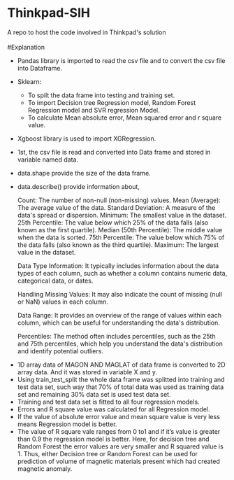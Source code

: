 # Thinkpad-SIH
A repo to host the code involved in Thinkpad's solution<br><br>#Explanation

* Pandas library is imported to read the csv file and to convert the csv file into Dataframe.
*	Sklearn:
     -	To spilt the data frame into testing and training set.
     -	To import Decision tree Regression model, Random Forest Regression          model and SVR regression Model.
     -	To calculate Mean absolute error, Mean squared error and r square value.

*	Xgboost library is used to import XGRegression.

- 1st, the csv file is read and converted into Data frame and stored in variable named data.
- data.shape provide the size of the data frame.
- data.describe() provide information about,

  Count: The number of non-null (non-missing) values.
  Mean (Average): The average value of the data.
  Standard Deviation: A measure of the data's spread or dispersion.
  Minimum: The smallest value in the dataset.
  25th Percentile: The value below which 25% of the data falls (also known    as the first quartile).
  Median (50th Percentile): The middle value when the data is sorted.
  75th Percentile: The value below which 75% of the data falls (also known    as the third quartile).
  Maximum: The largest value in the dataset.
  
  Data Type Information: It typically includes information about the data     types of each column, such as whether a column contains numeric data,       categorical data, or dates.
   
  Handling Missing Values: It may also indicate the count of missing (null    or NaN) values in each column.
   
  Data Range: It provides an overview of the range of values within each      column, which can be useful for understanding the data's distribution.
   
  Percentiles: The method often includes percentiles, such as the 25th and    75th percentiles, which help you understand the data's distribution and     identify potential outliers.

*	1D array data of MAGON AND MAGLAT of data frame is converted to 2D array data. And it was stored in variable X and y.
*	Using train_test_split the whole data frame was splitted into training and test data set, such way that 70% of total data was used as training data set and remaining 30% data set is used test data set.
*	Training and test data set is fitted to all four regression models.
*	Errors and R square value was calculated for all Regression model.
*	If the value of absolute error value and mean square value is very less means Regression model is better.
*	The value of R square vale ranges from 0 to1 and if it’s value is greater than 0.9 the regression model is better.
Here, for decision tree and Random Forest the error values are very smaller and R squared value is 1.
Thus, either Decision tree or Random Forest can be used for prediction of volume of magnetic materials present which had created magnetic anomaly.



 



